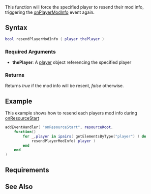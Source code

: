 This function will force the specified player to resend their mod info, triggering the [onPlayerModInfo](/onPlayerModInfo.md "wikilink") event again.

Syntax
------

``` lua
bool resendPlayerModInfo ( player thePlayer )
```

### Required Arguments

-   **thePlayer**: A [player](/player.md "wikilink") object referencing the specified player

### Returns

Returns *true* if the mod info will be resent, *false* otherwise.

Example
-------

This example shows how to resend each players mod info during [onResourceStart](/onResourceStart.md "wikilink")

``` lua
addEventHandler( "onResourceStart", resourceRoot,
    function()
        for _,player in ipairs( getElementsByType("player") ) do
            resendPlayerModInfo( player )
        end
    end
)
```

Requirements
------------

See Also
--------
